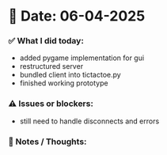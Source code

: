 # 📅 Date: 06-04-2025

### ✅ What I did today:
- added pygame implementation for gui
- restructured server 
- bundled client into tictactoe.py
- finished working prototype

### ⚠️ Issues or blockers:
- still need to handle disconnects and errors

### 🧠 Notes / Thoughts:

